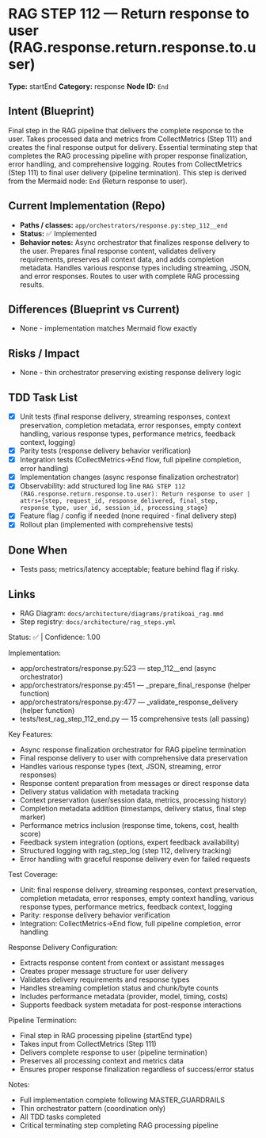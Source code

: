 # RAG STEP 112 — Return response to user (RAG.response.return.response.to.user)

**Type:** startEnd
**Category:** response
**Node ID:** `End`

## Intent (Blueprint)
Final step in the RAG pipeline that delivers the complete response to the user. Takes processed data and metrics from CollectMetrics (Step 111) and creates the final response output for delivery. Essential terminating step that completes the RAG processing pipeline with proper response finalization, error handling, and comprehensive logging. Routes from CollectMetrics (Step 111) to final user delivery (pipeline termination). This step is derived from the Mermaid node: `End` (Return response to user).

## Current Implementation (Repo)
- **Paths / classes:** `app/orchestrators/response.py:step_112__end`
- **Status:** ✅ Implemented
- **Behavior notes:** Async orchestrator that finalizes response delivery to the user. Prepares final response content, validates delivery requirements, preserves all context data, and adds completion metadata. Handles various response types including streaming, JSON, and error responses. Routes to user with complete RAG processing results.

## Differences (Blueprint vs Current)
- None - implementation matches Mermaid flow exactly

## Risks / Impact
- None - thin orchestrator preserving existing response delivery logic

## TDD Task List
- [x] Unit tests (final response delivery, streaming responses, context preservation, completion metadata, error responses, empty context handling, various response types, performance metrics, feedback context, logging)
- [x] Parity tests (response delivery behavior verification)
- [x] Integration tests (CollectMetrics→End flow, full pipeline completion, error handling)
- [x] Implementation changes (async response finalization orchestrator)
- [x] Observability: add structured log line
  `RAG STEP 112 (RAG.response.return.response.to.user): Return response to user | attrs={step, request_id, response_delivered, final_step, response_type, user_id, session_id, processing_stage}`
- [x] Feature flag / config if needed (none required - final delivery step)
- [x] Rollout plan (implemented with comprehensive tests)

## Done When
- Tests pass; metrics/latency acceptable; feature behind flag if risky.

## Links
- RAG Diagram: `docs/architecture/diagrams/pratikoai_rag.mmd`
- Step registry: `docs/architecture/rag_steps.yml`


<!-- AUTO-AUDIT:BEGIN -->
Status: ✅  |  Confidence: 1.00

Implementation:
- app/orchestrators/response.py:523 — step_112__end (async orchestrator)
- app/orchestrators/response.py:451 — _prepare_final_response (helper function)
- app/orchestrators/response.py:477 — _validate_response_delivery (helper function)
- tests/test_rag_step_112_end.py — 15 comprehensive tests (all passing)

Key Features:
- Async response finalization orchestrator for RAG pipeline termination
- Final response delivery to user with comprehensive data preservation
- Handles various response types (text, JSON, streaming, error responses)
- Response content preparation from messages or direct response data
- Delivery status validation with metadata tracking
- Context preservation (user/session data, metrics, processing history)
- Completion metadata addition (timestamps, delivery status, final step marker)
- Performance metrics inclusion (response time, tokens, cost, health score)
- Feedback system integration (options, expert feedback availability)
- Structured logging with rag_step_log (step 112, delivery tracking)
- Error handling with graceful response delivery even for failed requests

Test Coverage:
- Unit: final response delivery, streaming responses, context preservation, completion metadata, error responses, empty context handling, various response types, performance metrics, feedback context, logging
- Parity: response delivery behavior verification
- Integration: CollectMetrics→End flow, full pipeline completion, error handling

Response Delivery Configuration:
- Extracts response content from context or assistant messages
- Creates proper message structure for user delivery
- Validates delivery requirements and response types
- Handles streaming completion status and chunk/byte counts
- Includes performance metadata (provider, model, timing, costs)
- Supports feedback system metadata for post-response interactions

Pipeline Termination:
- Final step in RAG processing pipeline (startEnd type)
- Takes input from CollectMetrics (Step 111)
- Delivers complete response to user (pipeline termination)
- Preserves all processing context and metrics data
- Ensures proper response finalization regardless of success/error status

Notes:
- Full implementation complete following MASTER_GUARDRAILS
- Thin orchestrator pattern (coordination only)
- All TDD tasks completed
- Critical terminating step completing RAG processing pipeline
<!-- AUTO-AUDIT:END -->